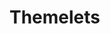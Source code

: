 # Themelets

<!-- Although Themes are used for global styling, a business with multiple sites might require custom styling tailored to each individual site while maintaining some common components. If they are using multiple themes to accomplish these business requirements, they can take advantage of Themelets to re-use those common styles and components.

## Livingstone and Themelets {#livingstone}

Livingstone Hotels & Resorts might want all their sites to use the same font, or a particular menu design, while providing a different overall look-and-feel for each hotel location. This can, of course, be accomplished by creating additional themes for each of the hotel sites. Kaito and the web development team want to provide some user interface components that can be shared across themes and updated individually:
  1. Better visualization when moving widgets onto a page 
  2. Modern animation that emphasizes the menu when opened

It would save them a lot of time if they did not need to copy the necessary code for these components into every theme and then copy any updates to that code into every theme. It is useful for developers to customize UI components that can be shared across their themes.

## What are Themelets? {#themelets}

Themelets can consist of CSS (SCSS), HTML templates (FreeMarker), images, or JavaScript, just like the larger themes. Typically, Themelets are small snippets of code, such as a component implemented through SCSS.

<div class="key-point">
Key Point: <br />
Themelets are small, extendable, and reusable pieces of code that can be implemented by a theme.
</div>

Themelets exist as npm packages and can be published to the npm registry for easy sharing and reuse between themes. This will cut down on repetition. Themelets can either be created entirely new or taken from the npm registry.

<div class="note">
Note: You can find the complete list of themelets on the npm registry. Publishing or extending from this list allows for collaboration with other developers looking to create reusable snippets of code. You can find themelets on the npm registry, here: <a href="https://www.npmjs.com/search?q=Themelet">https://www.npmjs.com/search?q=Themelet</a>.
</div>

<figure>
	<img src="../images/themelet.png" style="max-height: 40%" />
	<figcaption style="font-size: x-small">Fig.1 Themelet visual</figcaption>
</figure>

## Using Themelets {#usethemelets}

The Theme generator is packaged with the Themelet sub-generator. Similar to building a new theme, developers can run `yo liferay-theme: themelet` in the _Command Line_ or _Terminal_ to build a new themelet. After naming the Themelet and choosing the appropriate Liferay version (7.1), the Themelet should appear with a src folder and a .json package. The src directory acts similarly to the theme src, in that all custom code should go here. The default build will include a css folder.

| File | Description |
| --- | --- |
| `src` | Contains src files of the themelet |
| `src/css/_custom.scss` | Contains themelet styles that get automatically injected in the theme on the theme build |
| `package.json` | Where themelet metadata is defined |

<div class="key-point">
Key Point: <br />
Themelets can include FreeMarker Templates or JavaScript files, but they'll need to be included in src folders that reflect a theme, such as src/templates or src/js.
</div>

There are two different approaches to making a themelet available that can be utilized by a theme:  
1. `npm link`: Creates a symlink in the global npm module directory  
2. `npm install -g`: Copies the files into the theme
   - Using this second method, it is necessary to re-run the command every time changes are made to your themelet.

When running the npm link command, you will need admin access in the directory. Unix-based systems may need to run `sudo npm link`.

Once the themelet is made available, developers can install it in any theme using the _Command Line_ or _Terminal_. They simply need go to the root folder of the custom theme they want to add the themelet to, run `npm run gulp extend`, and select the themelet. After selecting `Search globally installed npm modules`, they will see the list of existing themelets. Finally, they can run `npm run gulp deploy` from the custom theme root folder and the Themelet should be added as an _npm dependency_.

<div class="note">
Note: the build task is also run during the deploy and deploy:gogo tasks, so themelet files will also be injected when the theme is deployed.
</div>

Themelets are fast and easy to create and will make adding any common components between themes simple. 

<div class="summary">
<h3>Knowledge Check</h3>

Themelets are small code snippets or components and can be _________________________ across themes.
<ul>
  <li>Themelets can consist of the same file types as themes (____________, ____________, ____________, and _________________________.)</li>
  <li>Use the __________________________________________________________ command to generate a themelet.</li>
  <li>Themelets must be visible ____________________________ in order to be used by all your Liferay themes.</li>
  <ul>
    <li>Use either the _________________________________ command or __________________________________ command.</li>
  </ul>
  <li>A Themelet must be ___________________________ in a theme in order to be used by that theme.</li>
</ul>
</div> -->
